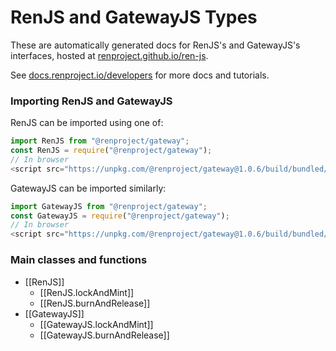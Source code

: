 # RenJS and GatewayJS Types

These are automatically generated docs for RenJS's and GatewayJS's interfaces, hosted at [renproject.github.io/ren-js](https://renproject.github.io/ren-js/).

See [docs.renproject.io/developers](https://docs.renproject.io/developers) for more docs and tutorials.

### Importing RenJS and GatewayJS

RenJS can be imported using one of:

```ts
import RenJS from "@renproject/gateway";
const RenJS = require("@renproject/gateway");
// In browser
<script src="https://unpkg.com/@renproject/gateway@1.0.6/build/bundled/browser.js"></script>
```

GatewayJS can be imported similarly:

```ts
import GatewayJS from "@renproject/gateway";
const GatewayJS = require("@renproject/gateway");
// In browser
<script src="https://unpkg.com/@renproject/gateway@1.0.6/build/bundled/browser.js"></script>
```

### Main classes and functions

* [[RenJS]]
    * [[RenJS.lockAndMint]]
    * [[RenJS.burnAndRelease]]
* [[GatewayJS]]
    * [[GatewayJS.lockAndMint]]
    * [[GatewayJS.burnAndRelease]]
